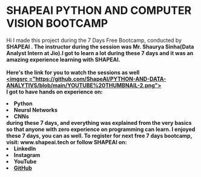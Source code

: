 # SHAPEAI PYTHON AND COMPUTER VISION BOOTCAMP
Hi I made this project during the 7 Days Free Bootcamp, conducted by <b> SHAPEAI <b>.
The instructor during the session was Mr. Shaurya Sinha(Data Analyst Intern at Jio).I got to learn a lot during these 7 days and it was an amazing experience learning with SHAPEAI.<br><br>Here's the link for you to watch the sessions as well<br>
<a
href="http://www.youtube.com/playlist?list=PL7zl8TDRnbulHqBNcsk_zeuy1RTKePPcg"> <imgsrc
="https://github.com/ShapeAI/PYTHON-AND-DATA-ANALYTIVS/blob/main/YOUTUBE%20THUMBNAIL-2.png"></a>
<br>I got to have hands on experience on:
<li>Python
<li>Neursl Networks
<li>CNNs
<br>during these 7 days, and everything was explained from the very basics so that anyone with zero experience on programming can learn.
I enjoyed these 7 days, you can as well. To register for next free 7 days bootcamp, visit:
www.shapeai.tech
or follow SHAPEAI on:
<li><a herf=
"https://in.linkedin.com/company/shapeai">LinkedIn</a>
<li><a herf=
"https://www.instagram.com/shape.ai/?hl=en">Instagram</a>  
<li><a herf=
"https://www.youtube.com/channel/UCTUvDLTW9meuDXWcbmlSPdA">YouTube</a>
<li><a href=
"https://github.com/shapeai">GitHub</a>
